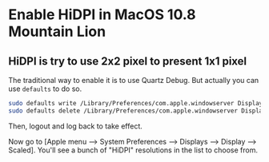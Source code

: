 # Enable HiDPI in MacOS 10.8 Mountain Lion

## HiDPI is try to use 2x2 pixel to present 1x1 pixel

The traditional way to enable it is to use Quartz Debug.
But actually you can use `defaults` to do so.

```bash
sudo defaults write /Library/Preferences/com.apple.windowserver DisplayResolutionEnabled -bool YES;
sudo defaults delete /Library/Preferences/com.apple.windowserver DisplayResolutionDisabled;
```

Then, logout and log back to take effect.

Now go to [Apple menu --> System Preferences --> Displays --> Display --> Scaled].
You'll see a bunch of "HiDPI" resolutions in the list to choose from.
